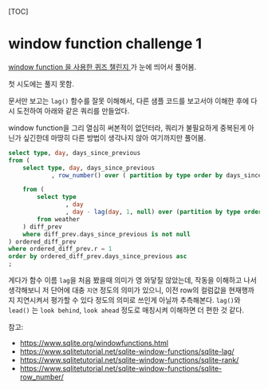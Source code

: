 [TOC]

# window function challenge 1

[window function 을 사용한 퀴즈 챌린지 ](https://window-functions-experiment-afc440.netlify.com)가 눈에 띄어서 풀어봄.

첫 시도에는 풀지 못함.

문서만 보고는 `lag()` 함수를 잘못 이해해서, 다른 샘플 코드를 보고서야 이해한 후에 다시 도전하여 아래와 같은 쿼리를 만들었다.

window function을 그리 열심히 써본적이 없던터라, 쿼리가 불필요하게 중복된게 아닌가 싶긴한데 마땅히 다른 방법이 생각나지 않아 여기까지만 풀어봄.

```sql
select type, day, days_since_previous
from (
    select type, day, days_since_previous
            , row_number() over ( partition by type order by days_since_previous asc) r

    from (
        select type
                , day
                , day - lag(day, 1, null) over (partition by type order by day asc) as days_since_previous
        from weather
    ) diff_prev
    where diff_prev.days_since_previous is not null
) ordered_diff_prev
where ordered_diff_prev.r = 1
order by ordered_diff_prev.days_since_previous asc
;

```

게다가 함수 이름 `lag`을 처음 봤을때 의미가 영 와닿질 않았는데, 작동을 이해하고 나서 생각해보니 저 단어에 대충 `지연` 정도의 의미가 있으니, 이전 row의 컬럼값을 현재행까지 지연시켜서 평가할 수 있다 정도의 의미로 쓰인게 아닐까 추측해본다. `lag()`와 `lead()` 는 `look behind`, `look ahead` 정도로 매칭시켜 이해하면 더 편한 것 같다.

참고:
- https://www.sqlite.org/windowfunctions.html
- https://www.sqlitetutorial.net/sqlite-window-functions/sqlite-lag/
- https://www.sqlitetutorial.net/sqlite-window-functions/sqlite-rank/
- https://www.sqlitetutorial.net/sqlite-window-functions/sqlite-row_number/
